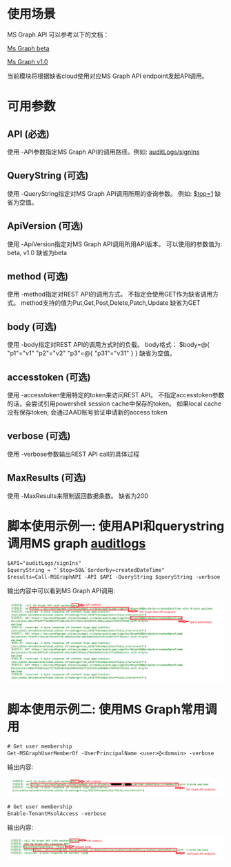 # 使用场景

MS Graph API 可以参考以下的文档：

[Ms Graph beta](https://learn.microsoft.com/en-us/graph/api/overview?view=graph-rest-beta&preserve-view=true)

[Ms Graph v1.0](https://learn.microsoft.com/en-us/graph/api/overview?view=graph-rest-1.0&preserve-view=true)

当前模块将根据缺省cloud使用对应MS Graph API endpoint发起API调用。


# 可用参数

## API (必选)

使用 -API参数指定MS Graph API的调用路径。例如: [auditLogs/signIns](https://learn.microsoft.com/en-us/graph/api/signin-list?view=graph-rest-1.0&tabs=http#http-request)

## QueryString (可选)

使用 -QueryString指定对MS Graph API调用所用的查询参数。 例如: [$top=1](https://learn.microsoft.com/en-us/graph/api/directoryaudit-list?view=graph-rest-1.0&tabs=http#optional-query-parameters)
缺省为空值。

## ApiVersion (可选)

使用 -ApiVersion指定对MS Graph API调用所用API版本。 可以使用的参数值为: beta, v1.0
缺省为beta

## method (可选)
使用 -method指定对REST API的调用方式。 不指定会使用GET作为缺省调用方式。
method支持的值为Put,Get,Post,Delete,Patch,Update
缺省为GET

## body (可选)
使用 -body指定对REST API的调用方式时的负载。 body格式：
	$body=@{
		"p1"="v1"
		"p2"="v2"
		"p3"=@{
			"p31"="v31"
		}
	}
缺省为空值。

## accesstoken (可选)

使用 -accesstoken使用特定的token来访问REST API。 不指定accesstoken参数的话，会尝试引用powershell session cache中保存的token。 如果local cache没有保存token, 会通过AAD账号验证申请新的access token

## verbose (可选)

使用 -verbose参数输出REST API call的具体过程

## MaxResults (可选)

使用 -MaxResults来限制返回数据条数。
缺省为200


# 脚本使用示例一: 使用API和querystring调用MS graph [auditlogs](https://learn.microsoft.com/en-us/graph/api/signin-list?view=graph-rest-beta&tabs=http)
	
	$API="auditLogs/signIns"
	$queryString = "`$top=50&`$orderby=createdDateTime"
    $results=Call-MSGraphAPI -API $API -QueryString $queryString -verbsoe


输出内容中可以看到MS Graph API调用:
	
![](./msgraph1.png)


# 脚本使用示例二: 使用MS Graph常用调用
	

	# Get user membership
	Get-MSGraphUserMemberOf -UserPrincipalName <user>@<domain> -verbose 
	 
输出内容:
	
![](./msgraph2.png)

	# Get user membership
	Enable-TenantMsolAccess -verbose

输出内容:

![](./msgraph3.png)